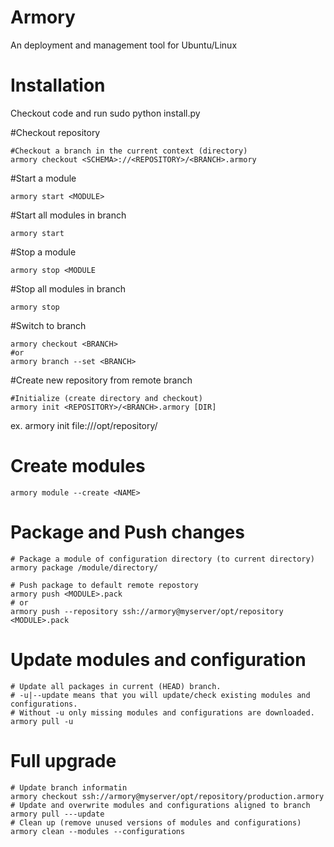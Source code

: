 # Armory
An deployment and management tool for Ubuntu/Linux

# Installation
Checkout code and run sudo python install.py

#Checkout repository

    #Checkout a branch in the current context (directory)
    armory checkout <SCHEMA>://<REPOSITORY>/<BRANCH>.armory
    
#Start a module

    armory start <MODULE>
    
#Start all modules in branch

    armory start
    
#Stop a module
    
    armory stop <MODULE

#Stop all modules in branch

    armory stop
    
#Switch to branch

    armory checkout <BRANCH>
    #or
    armory branch --set <BRANCH> 

#Create new repository from remote branch

    #Initialize (create directory and checkout)
    armory init <REPOSITORY>/<BRANCH>.armory [DIR]

ex. armory init file:///opt/repository/

# Create modules
 
    armory module --create <NAME>

# Package and Push changes
    
    # Package a module of configuration directory (to current directory)
    armory package /module/directory/
    
    # Push package to default remote repostory
    armory push <MODULE>.pack
    # or
    armory push --repository ssh://armory@myserver/opt/repository <MODULE>.pack

# Update modules and configuration

    # Update all packages in current (HEAD) branch.
    # -u|--update means that you will update/check existing modules and configurations.
    # Without -u only missing modules and configurations are downloaded.
    armory pull -u
    
# Full upgrade
    # Update branch informatin
    armory checkout ssh://armory@myserver/opt/repository/production.armory
    # Update and overwrite modules and configurations aligned to branch
    armory pull ---update
    # Clean up (remove unused versions of modules and configurations)
    armory clean --modules --configurations
